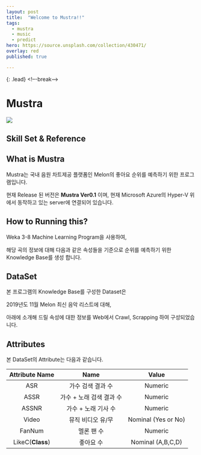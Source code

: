 ```yaml
---
layout: post
title:  "Welcome to Mustra!!"
tags:
  - mustra
  - music
  - predict
hero: https://source.unsplash.com/collection/430471/
overlay: red
published: true

---
```

{: .lead}
<!–-break-–>

Mustra
===

![](./../assets/img/Mustra.png)


Skill Set & Reference
---



What is Mustra
---

Mustra는 국내 음원 차트제공 플랫폼인 Melon의 좋아요 순위를 예측하기 위한 프로그램입니다.

현재 Release 된 버전은 **Mustra Ver0.1** 이며, 현재 Microsoft Azure의 Hyper-V 위에서 동작하고 있는 server에 연결되어 있습니다.

How to Running this?
---

Weka 3-8 Machine Learning Program을 사용하여, 

해당 곡의 정보에 대해 다음과 같은 속성들을 기준으로 순위를 예측하기 위한 Knowledge Base를 생성 합니다.

DataSet
---

본 프로그램의 Knowledge Base를 구성한 Dataset은 

2019년도 11월 Melon 최신 음악 리스트에 대해, 

아래에 소개해 드릴 속성에 대한 정보를 Web에서 Crawl, Scrapping 하여 구성되었습니다.

Attributes
---

본 DataSet의 Attribute는 다음과 같습니다.

| Attribute Name| Name| Value
|:---------------:|:------:|:-----:|
| ASR | 가수 검색 결과 수 | Numeric
| ASSR | 가수 + 노래 검색 결과 수 | Numeric
| ASSNR | 가수 + 노래 기사 수 | Numeric
| Video | 뮤직 비디오 유/무 | Nominal (Yes or No)
| FanNum | 멜론 팬 수 | Numeric
| LikeC(**Class**) | 좋아요 수 | Nominal (A,B,C,D)




